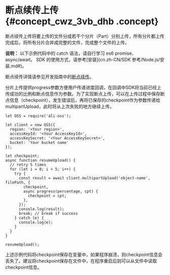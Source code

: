 # 断点续传上传 {#concept_cwz_3vb_dhb .concept}

断点续传上传将要上传的文件分成若干个分片（Part）分别上传，所有分片都上传完成后，将所有分片合并成完整的文件，完成整个文件的上传。

**说明：** 以下示例代码中的 catch 语法，请自行学习 es6 promise、async/await。 SDK 的使用方式，请参考[安装](cn.zh-CN/SDK 参考/Node.js/安装.md#)。

断点续传详情请参见开发指南中的[断点续传](../../../../../cn.zh-CN/开发指南/上传文件（Object）/分片上传和断点续传.md#)。

分片上传提供progress参数方便用户传递进度回调，在回调中SDK将当前已经上传成功的比例和断点信息作为参数。为了实现断点上传，可以在上传过程中保存断点信息（checkpoint），发生错误后，再将已保存的checkpoint作为参数传递给multipartUpload，此时将从上次失败的地方继续上传。

```language-js
let OSS = require('ali-oss');

let client = new OSS({
  region: '<Your region>',
  accessKeyId: '<Your AccessKeyId>',
  accessKeySecret: '<Your AccessKeySecret>',
  bucket: 'Your bucket name'
});

let checkpoint;
async function resumeUpload() {
  // retry 5 times
  for (let i = 0; i < 5; i++) {
    try {
      const result = await client.multipartUpload('object-name', filePath, {
        checkpoint,
        async progress(percentage, cpt) {
          checkpoint = cpt;
        },
      });
      console.log(result);
      break; // break if success
    } catch (e) {
      console.log(e);
    }
  }
}

resumeUpload();

```

上述示例代码将checkpoint保存在变量中，如果程序崩溃，则checkpoint信息会丢失了。建议将checkpoint保存在文件中，在程序重启后则可以从文件中读取checkpoint信息。

